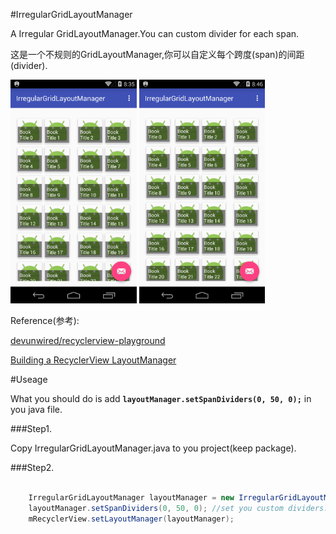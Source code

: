 #IrregularGridLayoutManager

A Irregular GridLayoutManager.You can custom divider for each span. 

这是一个不规则的GridLayoutManager,你可以自定义每个跨度(span)的间距(divider).

<img src="./graphics/device-2015-12-04-163517.png" width="40%"/>
<img src="./graphics/device-2015-12-04-164636.png" width="40%"/>

Reference(参考): 

[devunwired/recyclerview-playground](https://github.com/devunwired/recyclerview-playground)

[Building a RecyclerView LayoutManager](http://wiresareobsolete.com/2014/09/building-a-recyclerview-layoutmanager-part-1/)

#Useage

What you should do is add **`layoutManager.setSpanDividers(0, 50, 0);`** in you java file.

###Step1.

Copy IrregularGridLayoutManager.java to you project(keep package).

###Step2.

```java

    IrregularGridLayoutManager layoutManager = new IrregularGridLayoutManager(this, 4);
    layoutManager.setSpanDividers(0, 50, 0); //set you custom dividers.
    mRecyclerView.setLayoutManager(layoutManager);

```

